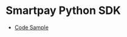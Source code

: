 # Smartpay Python SDK

- [Code Sample](https://github.com/smartpay-co/integration-guide-examples/blob/main/server/python/server.py)
